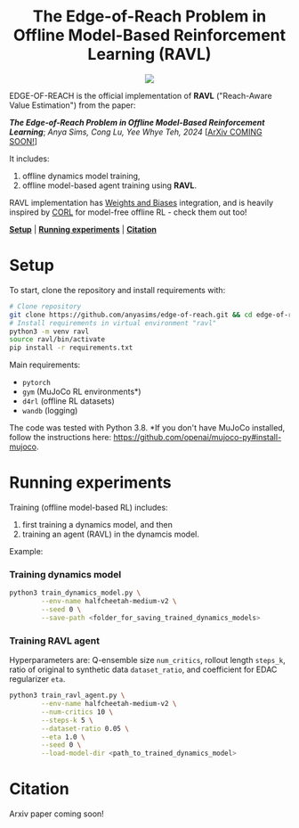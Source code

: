 <h1 align="center">The Edge-of-Reach Problem in Offline Model-Based Reinforcement Learning (RAVL)</h1>

<p align="center">
    <a href= "https://arxiv.org/abs/XXX.XXX">
        <img src="https://img.shields.io/badge/arXiv-coming soon!-b31b1b.svg" /></a>
</p>

EDGE-OF-REACH is the official implementation of **RAVL** ("Reach-Aware Value Estimation") from the paper:

**_The Edge-of-Reach Problem in Offline Model-Based Reinforcement Learning_**;
*Anya Sims, Cong Lu, Yee Whye Teh, 2024* [[ArXiv COMING SOON!](https://arxiv.org/abs/XXX.XXX)]
 <!-- | [Twitter](https://twitter.com/XXXXXX)] -->

It includes:

1. offline dynamics model training,
2. offline model-based agent training using **RAVL**.

RAVL implementation has [Weights and Biases](https://wandb.ai/site) integration, and is heavily inspired
by [CORL](https://github.com/tinkoff-ai/CORL) for model-free offline RL - check them out too!<br/>

[**Setup**](#setup) | [**Running experiments**](#running-experiments) | [**Citation**](#citation)

# Setup

To start, clone the repository and install requirements with:

```bash
# Clone repository
git clone https://github.com/anyasims/edge-of-reach.git && cd edge-of-reach
# Install requirements in virtual environment "ravl"
python3 -m venv ravl
source ravl/bin/activate
pip install -r requirements.txt
```

Main requirements:

* `pytorch`
* `gym` (MuJoCo RL environments*)
* `d4rl` (offline RL datasets)
* `wandb` (logging)

The code was tested with Python 3.8.
*If you don't have MuJoCo installed, follow the instructions here: https://github.com/openai/mujoco-py#install-mujoco.

# Running experiments

Training (offline model-based RL) includes:

1. first training a dynamics model, and then
2. training an agent (RAVL) in the dynamcis model.

Example:

### Training dynamics model

```bash
python3 train_dynamics_model.py \
        --env-name halfcheetah-medium-v2 \
        --seed 0 \
        --save-path <folder_for_saving_trained_dynamics_models>
```

### Training RAVL agent

Hyperparameters are: Q-ensemble size `num_critics`, rollout length `steps_k`, ratio of original to synthetic
data `dataset_ratio`, and coefficient for EDAC regularizer `eta`.

```bash
python3 train_ravl_agent.py \
        --env-name halfcheetah-medium-v2 \
        --num-critics 10 \
        --steps-k 5 \
        --dataset-ratio 0.05 \
        --eta 1.0 \
        --seed 0 \
        --load-model-dir <path_to_trained_dynamics_model>
```

# Citation

Arxiv paper coming soon!

<!-- If you use this implementation in your work, please cite us with the following:
```
@misc{xxxx,
      title={The Edge-of-Reach Problem in Offline Model-Based Reinforcement Learning}, 
      author={Anya Sims and Cong Lu and Yee Whye Teh},
      year={2024},
      eprint={XXXXX.XXXXX},
      archivePrefix={arXiv},
      primaryClass={cs.LG}
}
``` -->
